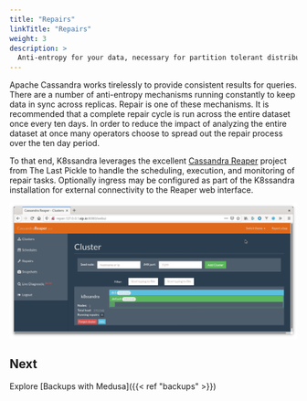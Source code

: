 ```yaml
---
title: "Repairs"
linkTitle: "Repairs"
weight: 3
description: >
  Anti-entropy for your data, necessary for partition tolerant distributed systems.
---
```


Apache Cassandra works tirelessly to provide consistent results for queries.
There are a number of anti-entropy mechanisms running constantly to keep data in
sync across replicas. Repair is one of these mechanisms. It is recommended that
a complete repair cycle is run across the entire dataset once every ten days. In
order to reduce the impact of analyzing the entire dataset at once many
operators choose to spread out the repair process over the ten day period.

To that end, K8ssandra leverages the excellent [Cassandra
Reaper](http://cassandra-reaper.io/) project from The Last Pickle to handle the
scheduling, execution, and monitoring of repair tasks. Optionally ingress may be
configured as part of the K8ssandra installation for external connectivity to
the Reaper web interface.

![Reaper UI](reaper-ui.png)

## Next

Explore [Backups with Medusa]({{< ref "backups" >}})
